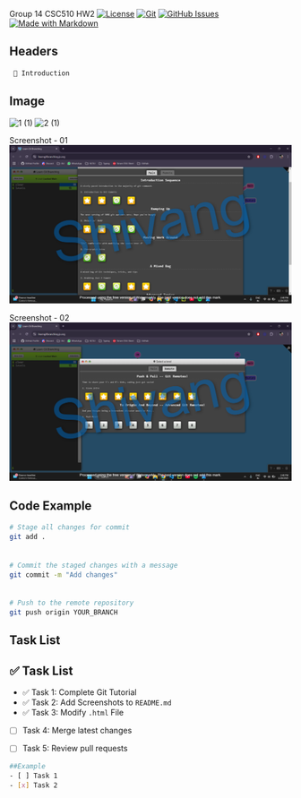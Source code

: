 Group 14 CSC510 HW2
[![License](https://img.shields.io/github/license/username/repository)](https://github.com/username/repository/blob/main/LICENSE)
[![Git](https://img.shields.io/badge/Version-Control--Git-orange?logo=git&logoColor=white)](https://git-scm.com/)
[![GitHub Issues](https://img.shields.io/github/issues/username/repository)](https://github.com/username/repository/issues)
[![Made with Markdown](https://img.shields.io/badge/Made%20with-Markdown-1f425f.svg)](https://www.markdownguide.org/)

## Headers
```md
 📝 Introduction
```

##  Image

![1 (1)](https://github.com/user-attachments/assets/52fbe1c4-3538-4b7b-8e28-93da93a69765)
![2 (1)](https://github.com/user-attachments/assets/d7909d52-174e-4b99-b4a2-d69c182bfe9a)

Screenshot - 01
![Main Level](/Main%20Level%20-%20Watermark.png)

Screenshot - 02
![Remote Level](/Remote%20Level%20-%20Watermark.png)


## Code Example


```sh
# Stage all changes for commit
git add .


# Commit the staged changes with a message
git commit -m "Add changes"


# Push to the remote repository
git push origin YOUR_BRANCH
```


## Task List


## ✅ Task List  


- ✅ Task 1: Complete Git Tutorial 
- ✅ Task 2: Add Screenshots to `README.md`  
- ✅ Task 3: Modify `.html` File  
- [ ] Task 4: Merge latest changes  
- [ ] Task 5: Review pull requests 


```sh
##Example
- [ ] Task 1
- [x] Task 2
```

